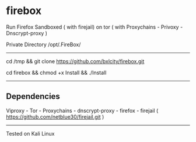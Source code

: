 # firebox

Run Firefox Sandboxed ( with firejail) on tor ( with Proxychains - Privoxy - Dnscrypt-proxy )

Private Directory /opt/.FireBox/ 
______________________________________________________________________________________________

cd /tmp && git clone https://github.com/bxlcity/firebox.git

cd firebox && chmod +x Install && ./Install

______________________________________________________________________________________________

## Dependencies

 Viproxy - Tor - Proxychains - dnscrypt-proxy - firefox - firejail ( https://github.com/netblue30/firejail.git )

______________________________________________________________________________________________

Tested on Kali Linux
